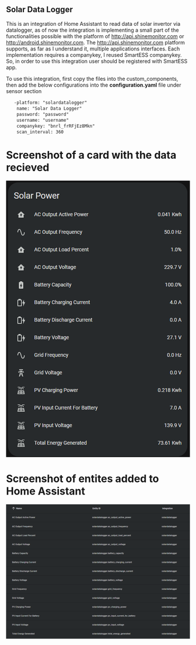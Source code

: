 ## Solar Data Logger

This is an integration of Home Assistant to read data of solar invertor via datalogger, as of now the integration is implementing a small part of the functionalities possible with the platform of http://api.shinemonitor.com or http://android.shinemonitor.com. The http://api.shinemonitor.com platform supports, as far as I understand it, multiple applications interfaces. Each implementation requires a companykey, I reused SmartESS companykey. So, in order to use this integration user should be registered with SmartESS app. 

To use this integration, first copy the files into the custom_components, then add the below configurations into the **configuration.yaml** file under sensor section

 ```
    -platform: "solardatalogger"
     name: "Solar Data Logger"
     password: "password"
     username: "username"
     companykey: "bnrl_frRFjEz8Mkn"
     scan_interval: 360
```

# Screenshot of a card with the data recieved
![image](solardatalogger.png)



# Screenshot of entites added to Home Assistant
![image](solardatalogger_entities.png)
